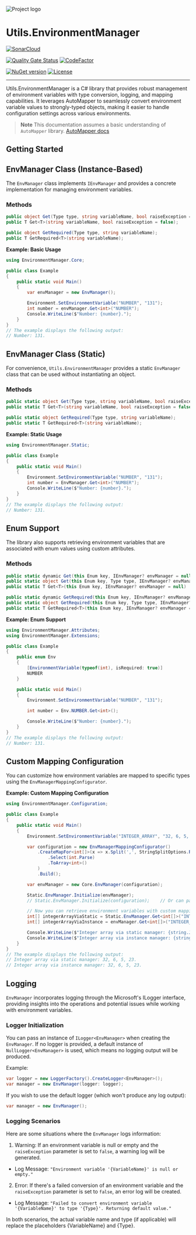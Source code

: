 ![Project logo](https://raw.githubusercontent.com/ArdenHide/Utils.EnvironmentManager/main/logo/1000x1000.png)

# Utils.EnvironmentManager

[![SonarCloud](https://sonarcloud.io/images/project_badges/sonarcloud-white.svg)](https://sonarcloud.io/summary/new_code?id=Utils.EnvironmentManager)

[![Quality Gate Status](https://sonarcloud.io/api/project_badges/measure?project=Utils.EnvironmentManager&metric=alert_status)](https://sonarcloud.io/summary/new_code?id=Utils.EnvironmentManager)
[![CodeFactor](https://www.codefactor.io/repository/github/ardenhide/utils.environmentmanager/badge)](https://www.codefactor.io/repository/github/ardenhide/utils.environmentmanager)

[![NuGet version](https://badge.fury.io/nu/Utils.EnvironmentManager.svg)](https://badge.fury.io/nu/Utils.EnvironmentManager)
[![License](https://img.shields.io/badge/License-MIT-yellow.svg)](https://github.com/ArdenHide/Utils.EnvironmentManager/blob/main/LICENSE)

---

Utils.EnvironmentManager is a C# library that provides robust management of environment variables with type conversion, logging, and mapping capabilities.
It leverages AutoMapper to seamlessly convert environment variable values to strongly-typed objects, making it easier to handle configuration settings across various environments.

> **Note**
> This documentation assumes a basic understanding of `AutoMapper` library.
> [AutoMapper docs](https://github.com/AutoMapper/AutoMapper/tree/v12.0.1#readme)

## Getting Started

## EnvManager Class (Instance-Based)
The `EnvManager` class implements `IEnvManager` and provides a concrete implementation for managing environment variables.

### Methods
```csharp
public object Get(Type type, string variableName, bool raiseException = false);
public T Get<T>(string variableName, bool raiseException = false);

public object GetRequired(Type type, string variableName);
public T GetRequired<T>(string variableName);
```

**Example: Basic Usage**

```csharp
using EnvironmentManager.Core;

public class Example
{
    public static void Main()
    {
        var envManager = new EnvManager();

        Environment.SetEnvironmentVariable("NUMBER", "131");
        int number = envManager.Get<int>("NUMBER");
        Console.WriteLine($"Number: {number}.");
    }
}
// The example displays the following output:
// Number: 131.
```

## EnvManager Class (Static)
For convenience, `Utils.EnvironmentManager` provides a static `EnvManager` class that can be used without instantiating an object.

### Methods
```csharp
public static object Get(Type type, string variableName, bool raiseException = false);
public static T Get<T>(string variableName, bool raiseException = false);

public static object GetRequired(Type type, string variableName);
public static T GetRequired<T>(string variableName);
```

**Example: Static Usage**
```csharp
using EnvironmentManager.Static;

public class Example
{
    public static void Main()
    {
        Environment.SetEnvironmentVariable("NUMBER", "131");
        int number = EnvManager.Get<int>("NUMBER");
        Console.WriteLine($"Number: {number}.");
    }
}
// The example displays the following output:
// Number: 131.
```

## Enum Support
The library also supports retrieving environment variables that are associated with enum values using custom attributes.

### Methods
```csharp
public static dynamic Get(this Enum key, IEnvManager? envManager = null)
public static object Get(this Enum key, Type type, IEnvManager? envManager = null)
public static T Get<T>(this Enum key, IEnvManager? envManager = null)

public static dynamic GetRequired(this Enum key, IEnvManager? envManager = null)
public static object GetRequired(this Enum key, Type type, IEnvManager? envManager = null)
public static T GetRequired<T>(this Enum key, IEnvManager? envManager = null)
```

**Example: Enum Support**
```csharp
using EnvironmentManager.Attributes;
using EnvironmentManager.Extensions;

public class Example
{
    public enum Env
    {
        [EnvironmentVariable(typeof(int), isRequired: true)]
        NUMBER
    }

    public static void Main()
    {
        Environment.SetEnvironmentVariable("NUMBER", "131");

        int number = Env.NUMBER.Get<int>();

        Console.WriteLine($"Number: {number}.");
    }
}
// The example displays the following output:
// Number: 131.
```

## Custom Mapping Configuration
You can customize how environment variables are mapped to specific types using the `EnvManagerMappingConfigurator`.

**Example: Custom Mapping Configuration**
```csharp
using EnvironmentManager.Configuration;

public class Example
{
    public static void Main()
    {
        Environment.SetEnvironmentVariable("INTEGER_ARRAY", "32, 6, 5, 23");

        var configuration = new EnvManagerMappingConfigurator()
            .CreateMapFor<int[]>(x => x.Split(',', StringSplitOptions.RemoveEmptyEntries)
                .Select(int.Parse)
                .ToArray<int>()
            )
            .Build();

        var envManager = new Core.EnvManager(configuration);

        Static.EnvManager.Initialize(envManager);
        // Static.EnvManager.Initialize(configuration);    // Or can pass configuration directly

        // Now you can retrieve environment variables with custom mapping
        int[] integerArrayViaStatic = Static.EnvManager.Get<int[]>("INTEGER_ARRAY");
        int[] integerArrayViaInstance = envManager.Get<int[]>("INTEGER_ARRAY");

        Console.WriteLine($"Integer array via static manager: {string.Join(", ", integerArrayViaStatic)}.");
        Console.WriteLine($"Integer array via instance manager: {string.Join(", ", integerArrayViaInstance)}.");
    }
}
// The example displays the following output:
// Integer array via static manager: 32, 6, 5, 23.
// Integer array via instance manager: 32, 6, 5, 23.
```

## Logging

`EnvManager` incorporates logging through the Microsoft's ILogger interface, providing insights into the operations and potential issues while working with environment variables.

### Logger Initialization

You can pass an instance of `ILogger<EnvManager>` when creating the `EnvManager`.
If no logger is provided, a default instance of `NullLogger<EnvManager>` is used, which means no logging output will be produced.

Example:
```csharp
var logger = new LoggerFactory().CreateLogger<EnvManager>();
var manager = new EnvManager(logger: logger);
```

If you wish to use the default logger (which won't produce any log output):
```csharp
var manager = new EnvManager();
```

### Logging Scenarios

Here are some situations where the `EnvManager` logs information:

1. Warning: If an environment variable is null or empty and the `raiseException` parameter is set to `false`, a warning log will be generated.
- Log Message: `"Environment variable '{VariableName}' is null or empty."`

2. Error: If there's a failed conversion of an environment variable and the `raiseException` parameter is set to `false`, an error log will be created.
- Log Message: `"Failed to convert environment variable '{VariableName}' to type '{Type}'. Returning default value."`

In both scenarios, the actual variable name and type (if applicable) will replace the placeholders {VariableName} and {Type}.
